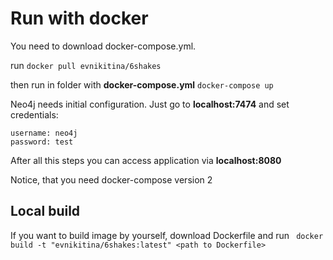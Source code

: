 # Run with docker

You need to download docker-compose.yml. 

run ```docker pull evnikitina/6shakes```

then run in folder with **docker-compose.yml** ```docker-compose up```

Neo4j needs initial configuration. Just go to **localhost:7474** and set credentials: 

```
username: neo4j 
password: test
``` 

After all this steps you can access application via **localhost:8080**


Notice, that you need docker-compose version 2

## Local build

If you want to build image by yourself, download Dockerfile and run ``` docker build -t "evnikitina/6shakes:latest" <path to Dockerfile>``` 

